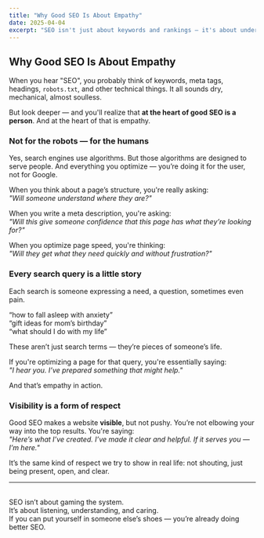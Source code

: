 ```yaml
---
title: "Why Good SEO Is About Empathy"
date: 2025-04-04
excerpt: "SEO isn't just about keywords and rankings — it's about understanding human intent. Here's why real SEO starts with empathy."
---
```


## Why Good SEO Is About Empathy

When you hear "SEO", you probably think of keywords, meta tags, headings, `robots.txt`, and other technical things. It all sounds dry, mechanical, almost soulless.

But look deeper — and you'll realize that **at the heart of good SEO is a person**. And at the heart of that is empathy.

### Not for the robots — for the humans

Yes, search engines use algorithms. But those algorithms are designed to serve people. And everything you optimize — you’re doing it for the user, not for Google.

When you think about a page’s structure, you're really asking:  
*"Will someone understand where they are?"*

When you write a meta description, you're asking:  
*"Will this give someone confidence that this page has what they’re looking for?"*

When you optimize page speed, you're thinking:  
*"Will they get what they need quickly and without frustration?"*

### Every search query is a little story

Each search is someone expressing a need, a question, sometimes even pain.

“how to fall asleep with anxiety”  
“gift ideas for mom’s birthday”  
“what should I do with my life”

These aren’t just search terms — they’re pieces of someone’s life.

If you're optimizing a page for that query, you're essentially saying:  
*"I hear you. I’ve prepared something that might help."*

And that’s empathy in action.

### Visibility is a form of respect

Good SEO makes a website **visible**, but not pushy. You’re not elbowing your way into the top results. You're saying:  
*"Here’s what I’ve created. I’ve made it clear and helpful. If it serves you — I’m here."*

It’s the same kind of respect we try to show in real life: not shouting, just being present, open, and clear.

---
\
SEO isn’t about gaming the system.  
It’s about listening, understanding, and caring.  
If you can put yourself in someone else’s shoes — you’re already doing better SEO.